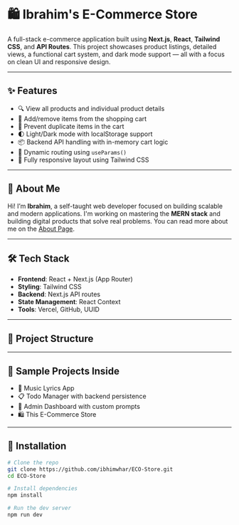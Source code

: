 # 🛍️ Ibrahim's E-Commerce Store

A full-stack e-commerce application built using **Next.js**, **React**, **Tailwind CSS**, and **API Routes**. This project showcases product listings, detailed views, a functional cart system, and dark mode support — all with a focus on clean UI and responsive design.

---

## ✨ Features

- 🔍 View all products and individual product details
- 🛒 Add/remove items from the shopping cart
- 🚫 Prevent duplicate items in the cart
- 🌓 Light/Dark mode with localStorage support
- 📦 Backend API handling with in-memory cart logic
- 🔗 Dynamic routing using `useParams()`
- 🎯 Fully responsive layout using Tailwind CSS

---

## 🧠 About Me

Hi! I’m **Ibrahim**, a self-taught web developer focused on building scalable and modern applications. I'm working on mastering the **MERN stack** and building digital products that solve real problems. You can read more about me on the [About Page](https://eco-store-ochre.vercel.app/about).

---

## 🛠️ Tech Stack

- **Frontend**: React + Next.js (App Router)
- **Styling**: Tailwind CSS
- **Backend**: Next.js API routes
- **State Management**: React Context
- **Tools**: Vercel, GitHub, UUID

---

## 📁 Project Structure


---

## 🧪 Sample Projects Inside

- 🎵 Music Lyrics App
- 📋 Todo Manager with backend persistence
- 📂 Admin Dashboard with custom prompts
- 🛍️ This E-Commerce Store

---

## 🧾 Installation

```bash
# Clone the repo
git clone https://github.com/ibhimwhar/ECO-Store.git
cd ECO-Store

# Install dependencies
npm install

# Run the dev server
npm run dev